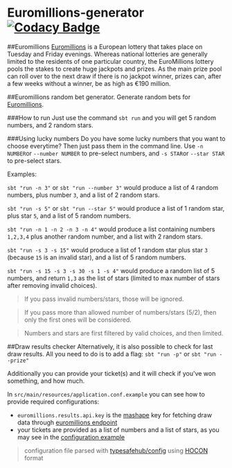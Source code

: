 # Euromillions-generator [![Codacy Badge](https://www.codacy.com/project/badge/b19ce051b63c42eb95f2cf499485c11c)](https://www.codacy.com)

##Euromillions
[Euromillions](http://www.euro-millions.com/) is a European lottery that takes place on Tuesday and Friday evenings. Whereas national lotteries are generally limited to the residents of one particular country, the EuroMillions lottery pools the stakes to create huge jackpots and prizes. As the main prize pool can roll over to the next draw if there is no jackpot winner, prizes can, after a few weeks without a winner, be as high as €190 million.

##Euromillions random bet generator.
Generate random bets for [Euromillions](http://www.euro-millions.com/).

###How to run
Just use the command `sbt run` and you will get 5 random numbers, and 2 random stars.

###Using lucky numbers
Do you have some lucky numbers that you want to choose everytime? Then just pass them in the command line. Use `-n NUMBER`or `--number NUMBER` to pre-select numbers, and `-s STAR`or `--star STAR` to pre-select stars.

Examples:

`sbt "run -n 3"` or `sbt "run --number 3"` would produce a list of 4 random numbers, plus number `3`, and a list of 2 random stars.

`sbt "run -s 5"` or `sbt "run --star 5"` would produce a list of 1 random star, plus star `5`, and a list of 5 random numbers.

`sbt "run -n 1 -n 2 -n 3 -n 4"` would produce a list containing numbers `1,2,3,4` plus another random number, and a list with 2 random stars.

`sbt "run -s 3 -s 15"` would produce a list of 1 random star plus star `3` (because `15` is an invalid star), and a list of 5 random numbers.

`sbt "run -s 15 -s 3 -s 30 -s 1 -s 4"` would produce a random list of 5 numbers, and return `1,3` as the list of stars (limited to max number of stars after removing invalid choices).

> If you pass invalid numbers/stars, those will be ignored.

> If you pass more than allowed number of numbers/stars (5/2), then only the first ones will be considered.

> Numbers and stars are first filtered by valid choices, and then limited.

##Draw results checker
Alternatively, it is also possible to check for last draw results. All you need to do is to add a flag:
`sbt "run -p"` or `sbt "run --prize"`

Additionally you can provide your ticket(s) and it will check if you've won something, and how much.

In `src/main/resources/application.conf.example` you can see how to provide required configurations:

* `euromillions.results.api.key` is the [mashape](https://www.mashape.com/) key for fetching draw data through [euromillions endpoint](https://www.mashape.com/creativesolutions/euromillions#findlast)
* your tickets are provided as a list of numbers and a list of stars, as you may see in the [configuration example](https://github.com/pedrorijo91/euromillions-generator/blob/master/src/main/resources/application.conf.example)

> configuration file parsed with [typesafehub/config](https://github.com/typesafehub/config) using [HOCON](https://github.com/typesafehub/config/blob/master/HOCON.md) format
